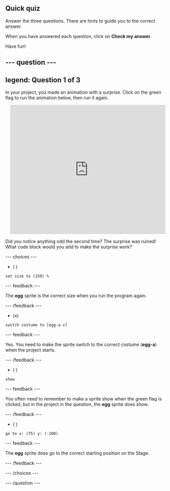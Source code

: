 ## Quick quiz

Answer the three questions. There are hints to guide you to the correct answer.

When you have answered each question, click on **Check my answer**. 

Have fun!

--- question ---
---
legend: Question 1 of 3
---

In your project, you made an animation with a surprise. Click on the green flag to run the animation below, then run it again.

<div class="scratch-preview" style="margin-left: 15px;">
  <iframe allowtransparency="true" width="485" height="402" src="https://scratch.mit.edu/projects/embed/499932713/?autostart=false" frameborder="0"></iframe>
</div>

Did you notice anything odd the second time? The surprise was ruined! What code block would you add to make the surprise work?

--- choices ---

- ( ) 
```blocks3
set size to (150) %
```

  --- feedback ---

 The **egg** sprite is the correct size when you run the program again.

  --- /feedback ---

- (x) 
```blocks3
switch costume to [egg-a v]
```

  --- feedback ---

 Yes. You need to make the sprite switch to the correct costume (**egg-a**) when the project starts.

  --- /feedback ---

- ( ) 
```blocks3
show
```

  --- feedback ---

 You often need to remember to make a sprite show when the green flag is clicked, but in the project in the question, the **egg** sprite does show.

  --- /feedback ---

- ( ) 
```blocks3
go to x: (75) y: (-100)
```

  --- feedback ---

 The **egg** sprite does go to the correct starting position on the Stage.

  --- /feedback ---

--- /choices ---

--- /question ---

